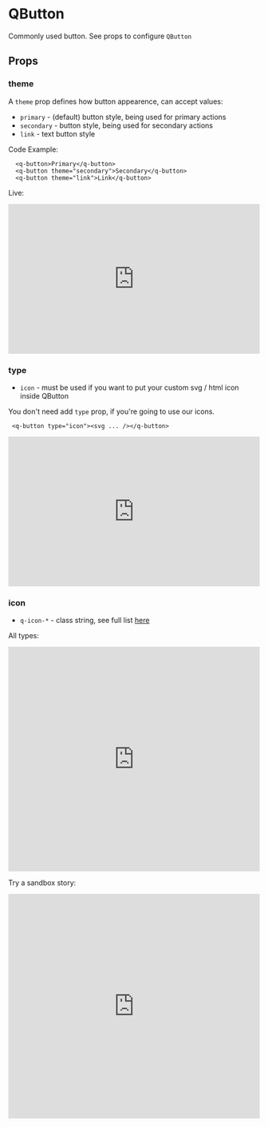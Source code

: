 # QButton

Commonly used button. See props to configure `QButton`

## Props

### theme
A `theme` prop defines how button appearence, can accept values:
- `primary` - (default) button style, being used for primary actions
- `secondary` - button style, being used for secondary actions
- `link` - text button style

Code Example:
```vue
  <q-button>Primary</q-button>
  <q-button theme="secondary">Secondary</q-button>
  <q-button theme="link">Link</q-button>
```

Live:
<iframe height="300" style="width: 100%;" scrolling="no" title="QButton" src="https://codepen.io/Tim152/embed/RwZqrqw?default-tab=html%2Cresult&editable=true" frameborder="no" loading="lazy" allowtransparency="true" allowfullscreen="true">
  See the Pen <a href="https://codepen.io/Tim152/pen/RwZqrqw">
  QButton</a> by Timofey (<a href="https://codepen.io/Tim152">@Tim152</a>)
  on <a href="https://codepen.io">CodePen</a>.
</iframe>

### type
- `icon` - must be used if you want to put your custom svg / html icon inside QButton

You don't need add `type` prop, if you're going to use our icons.

```vue
 <q-button type="icon"><svg ... /></q-button>
```

<iframe height="300" style="width: 100%;" scrolling="no" title="QButton[type]" src="https://codepen.io/Tim152/embed/OJjaRGX?default-tab=html%2Cresult&editable=true" frameborder="no" loading="lazy" allowtransparency="true" allowfullscreen="true">
  See the Pen <a href="https://codepen.io/Tim152/pen/OJjaRGX">
  QButton[type]</a> by Timofey (<a href="https://codepen.io/Tim152">@Tim152</a>)
  on <a href="https://codepen.io">CodePen</a>.
</iframe>

### icon
- `q-icon-*` - class string, see full list [here](https://qui-max.netlify.app/?path=/story/core-icons-all--all)


All types:
<iframe height="450" style="width: 100%;" scrolling="no" title="QButton" src="https://codepen.io/Tim152/embed/VwPEEPG?default-tab=result&editable=true" frameborder="no" loading="lazy" allowtransparency allowfullscreen>
  See the Pen <a href="https://codepen.io/Tim152/pen/VwPEEPG">
  QButton</a> by Timofey (<a href="https://codepen.io/Tim152">@Tim152</a>)
  on <a href="https://codepen.io">CodePen</a>.
</iframe>

Try a sandbox story:
<iframe height="450" style="width: 100%;" scrolling="no" title="QButton Storybook" src="https://qui-max.netlify.app/?path=/story/components-qbutton--theme-primary" frameborder="no" loading="lazy" allowtransparency allowfullscreen></iframe>
